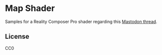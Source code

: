 # Map Shader
Samples for a Reality Composer Pro shader regarding this [Mastodon thread](https://mastodon.social/@simonbs/112010176628912063).

## License
CC0